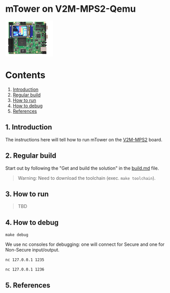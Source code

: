 # mTower on V2M-MPS2-Qemu

[![V2M-MPS2-Qemu](images/platforms/v2m-mps2/v2m-mps2.png)](https://developer.arm.com/documentation/100964/1114/Microcontroller-Prototyping-System-2?lang=en)

# Contents
1. [Introduction](#1-introduction)
2. [Regular build](#2-regular-build)
3. [How to run](#3-how-to-run)
4. [How to debug](#4-how-to-debug)
5. [References](#5-references)

## 1. Introduction
The instructions here will tell how to run mTower on the [V2M-MPS2] board.

## 2. Regular build
Start out by following the "Get and build the solution" in the [build.md] file.
> Warning: Need to download the toolchain (exec. `make toolchain`).

## 3. How to run

> TBD

## 4. How to debug
```
make debug
```
We use nc consoles for debugging: one will connect for Secure and one for Non-Secure input/output.
```
nc 127.0.0.1 1235
```
```
nc 127.0.0.1 1236
```

## 5. References

[build.md]: build.md
[V2M-MPS2]: https://developer.arm.com/documentation/100964/1114/Microcontroller-Prototyping-System-2?lang=en

